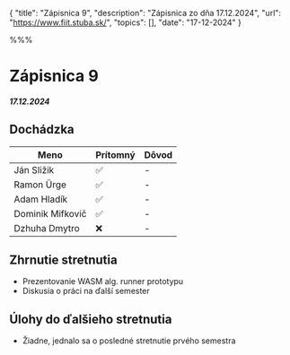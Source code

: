 { 
  "title": "Zápisnica 9", 
  "description": "Zápisnica zo dňa 17.12.2024", 
  "url": "https://www.fiit.stuba.sk/", 
  "topics": [],
  "date": "17-12-2024"
} 

%%%

# Zápisnica 9
##### 17.12.2024

## Dochádzka
| Meno     |    Prítomný   |  Dôvod |
|----------|-------------|-------|
| Ján Sližik | ✅ | - |
| Ramon Ürge | ✅ | - |
| Adam Hladík | ✅ | - |
| Dominik Mifkovič | ✅ | - |
| Dzhuha Dmytro  | ❌ | - |

## Zhrnutie stretnutia
- Prezentovanie WASM alg. runner prototypu
- Diskusia o práci na ďalší semester

## Úlohy do ďalšieho stretnutia
- Žiadne, jednalo sa o posledné stretnutie prvého semestra